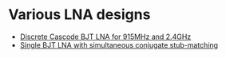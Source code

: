 # Various LNA designs

 * [Discrete Cascode BJT LNA for 915MHz and 2.4GHz](https://github.com/szoftveres/RF_Microwave/tree/main/LNA_design/cascode)
 * [Single BJT LNA with simultaneous conjugate stub-matching](https://github.com/szoftveres/RF_Microwave/tree/main/LNA_design/single_bjt)

